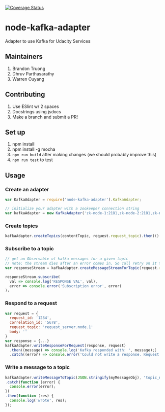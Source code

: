 [![Coverage Status](https://coveralls.io/repos/udacity/node-kafka-adapter/badge.svg?branch=master&service=github&t=4uxnKr)](https://coveralls.io/github/udacity/node-kafka-adapter?branch=master)

# node-kafka-adapter
Adapter to use Kafka for Udacity Services

## Maintainers
1. Brandon Truong
2. Dhruv Parthasarathy
3. Warren Ouyang

## Contributing
1. Use ESlint w/ 2 spaces
2. Docstrings using jsdocs
3. Make a branch and submit a PR!

## Set up

1. npm install
2. npm install -g mocha
3. `npm run build` after making changes (we should probably improve this)
4. `npm run test` to test


## Usage

### Create an adapter

```javascript
var KafkaAdapter = require('node-kafka-adapter').KafkaAdapter;

// initialize your adapter with a zookeeper connection string
var kafkaAdapter = new KafkaAdapter('zk-node-1:2181,zk-node-2:2181,zk-node-3:2181');
```

### Create topics
```javascript
kafkaAdapter.createTopics(contentTopic, request.request_topic).then(() => {});
```

### Subscribe to a topic

```javascript
// get an Observable of kafka messages for a given topic
// note: the stream dies after an error comes in. So call retry on it to have it restart
var responseStream = kafkaAdapter.createMessageStreamForTopic(request.request_topic, {autoCommit: false}).retry();

responseStream.subscribe(
  val => console.log('RESPONSE VAL', val),
  error => console.error('Subscription error', error)
);
```

### Respond to a request
```javascript
var request = {
  request_id: '1234',
  correlation_id: '5678',
  request_topic: 'request_server.node.1'
  body: ''
}
var response = {...}
kafkaAdapter.writeResponseForRequest(response, request)
  .then((message) => console.log('Kafka responded with: ', message);)
  .catch((error) => console.error('Could not write a response. Request: %j, Response %j', request, response));
```

### Write a message to a topic
```javascript
kafkaAdapter.writeMessageToTopic(JSON.stringify(myMessageObj), 'topic_name')
.catch(function (error) {
  console.error(error);
})
.then(function (res) {
  console.log('wrote', res);
});
```
